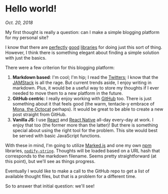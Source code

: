 # Hello world!

*Oct. 20, 2018*

My first thought is really a question: can I make a simple blogging platform for my personal site?

I know that there are [perfectly](https://ghost.org/) [good](https://jekyllrb.com/) [libraries](https://gatsbyjs.org) for doing just this sort of thing. However, I think there is something elegant about finding a simple solution with just the basics.

There were a few criterion for this blogging platform:

1. **Markdown based**: I'm cool; I'm hip; I read the [Twitters](https://twitter.com/mcpcodes); I know that the [JAMStack](https://jamstack.org/) is all the rage. But current trends aside, I enjoy writing in markdown. Plus, it would be a useful way to store my thoughts if I ever needed to move them to a new platform in the future.
2. **GitHub centric**: I really enjoy working with [GitHub](https://github.com/seanmcp) too. There is just something about it that feels good (the warm, tentacle-y embrace of [Mona, the Octocat](https://github.com/octocat) perhaps). It would be great to be able to create a new post straight from GitHub.
3. **Vanilla JS**: I use [React](https://reactjs.org/) and [React Native](https://facebook.github.io/react-native/) all-day every-day at work. I enjoy that too (the former more than the latter)! But there is something special about using the right tool for the problem. This site would best be served with basic JavaScript functions.

With these in mind, I'm going to utilize [Marked.js](https://marked.js.org/) and one my own [npm](https://www.npmjs.com/) libraries, [`nodify-string`](https://www.npmjs.com/package/nodify-string). Thoughts will be loaded based on a URL hash that corresponds to the markdown filename. Seems pretty straightforward (at this point), but we'll see as things progress.

Eventually I would like to make a call to the GitHub repo to get a list of available thought files, but that is a problem for a different time.

So to answer that initial question: we'll see!